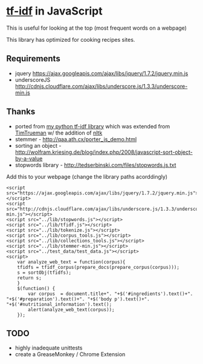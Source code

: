 # [tf-idf](http://en.wikipedia.org/wiki/Tf*idf) in JavaScript

This is useful for looking at the top (most frequent words on a webpage)

This library has optimized for cooking recipes sites. 


## Requirements

* jquery https://ajax.googleapis.com/ajax/libs/jquery/1.7.2/jquery.min.js
* underscoreJS http://cdnjs.cloudflare.com/ajax/libs/underscore.js/1.3.3/underscore-min.js 


## Thanks

* ported from [my python tf-idf library](https://github.com/spatzle/tf-idf) which was extended from [TimTrueman](https://github.com/timtrueman/tf-idf) w/ the addition of [nltk](http://nltk.org/)
* stemmer - http://qaa.ath.cx/porter_js_demo.html
* sorting an object - http://wolfram.kriesing.de/blog/index.php/2008/javascript-sort-object-by-a-value
* stopwords library - http://tedserbinski.com/files/stopwords.js.txt

Add this to your webpage (change the library paths acorddingly)

	<script src="https://ajax.googleapis.com/ajax/libs/jquery/1.7.2/jquery.min.js"></script>
  	<script src="http://cdnjs.cloudflare.com/ajax/libs/underscore.js/1.3.3/underscore-min.js"></script>
  	<script src="../lib/stopwords.js"></script>
  	<script src="../lib/tfidf.js"></script>
  	<script src="../lib/tokenize.js"></script>
  	<script src="../lib/corpus_tools.js"></script>
  	<script src="../lib/collections_tools.js"></script>
  	<script src="../lib/stemmer-min.js"></script>
  	<script src="../test_data/test_data.js"></script>
  	<script>
    	var analyze_web_text = function(corpus){
        tfidfs = tfidf_corpus(prepare_docs(prepare_corpus(corpus)));
        s = sortObj(tfidfs);
        return s;
    	}
  		$(function() {
        	var corpus  = document.title+". "+$('#ingredients').text()+". "+$('#preparation').text()+". "+$('body p').text()+". "+$('#nutritional_information').text();
        	alert(analyze_web_text(corpus));
    	});
  </script>


## TODO

* highly inadequate unittests
* create a GreaseMonkey / Chrome Extension